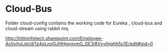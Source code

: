 # Cloud-Bus

Folder cloud-config contains the working code for Eureka , cloud-bus and cloud-stream using rabbit mq.

http://lntlninfotech.sharepoint.com/Employee-ActivityList/d/1z4qLnqGJHHgygymG_GE3j8Vvyjhjghh5u1E/edit#gid=0

